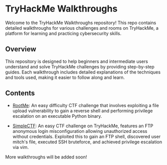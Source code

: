 # TryHackMe Walkthroughs

Welcome to the TryHackMe Walkthroughs repository! This repo contains detailed walkthroughs for various challenges and rooms on TryHackMe, a platform for learning and practicing cybersecurity skills.

## Overview

This repository is designed to help beginners and intermediate users understand and solve TryHackMe challenges by providing step-by-step guides. Each walkthrough includes detailed explanations of the techniques and tools used, making it easier to follow along and learn.

## Contents

- [RootMe](https://github.com/rubalsxngh/TryHackMe_Walkthroughs/blob/master/RootMe.md): An easy difficulty CTF challenge that involves exploiting a file upload vulnerability to gain a reverse shell and performing privilege escalation on an executable Python binary.

- [SimpleCTF](https://github.com/rubalsxngh/TryHackMe_Walkthroughs/blob/master/SimpleCTF.md): An easy CTF challenge on TryHackMe, features an FTP anonymous login misconfiguration allowing unauthorized access without credentials. Exploited this to gain an FTP shell, discovered user mitch's file, executed SSH bruteforce, and achieved privilege escalation via vim.


More walkthroughs will be added soon!


